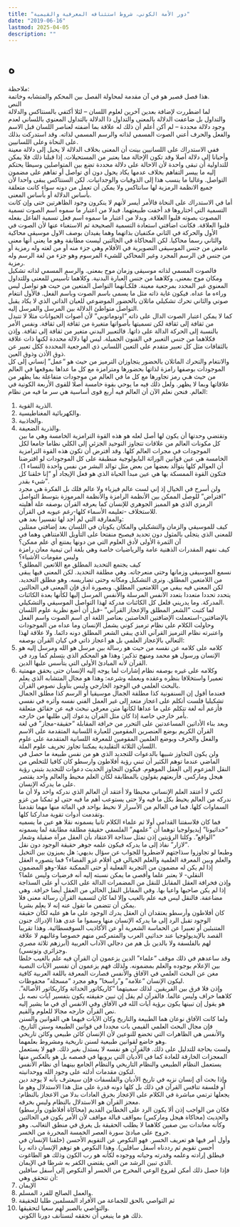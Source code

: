 ```yaml
---
title: "دور الأمة الكوني، شروط استئنافه المعرفية والقيمية"
date: "2019-06-16"
lastmod: 2025-04-05
description: ""
---
```

# **ه**

ملاحظة:  
هذا فصل قصير هو في آن مقدمة لمحاولة الفصل بين المحكم والمتشابه وخاتمة.  
النص  
لما اضطررت لإضافة بعدين آخرين لعلوم اللسان – لئلا أكتفي بالسنتاكس والدلالة والتداول بل ضاعفت الدلالة بالمعنى والتداول ذا الدلالة بالتداول المعنوي باللساني لعدم وجود دلالة محددة – لم أكن أعلم أن ذلك له علاقة بما أضفته لعناصر اللسان قبل الاسم والفعل والحرف أعني الصوت المسمي لذاته والرسم المسمي لذاته. وقد استدركت بذلك على النحاة وعلى اللسانيين.  
ففي الاستدراك على اللسانيين بينت أن المعنى بخلاف الدلالة لا يحيل إلى دلالة معينة وأحيانا إلى دلالة أصلا وقد تكون الإحالة مما يعتبر من المستحيلات. إذا قبلنا ذلك فلا يمكن للتداولية أن تبقى واحدة لأن الاحالة على دلالة محددة تضع بين المتواصلين وسيطا يحتكم إليه ما ييسر التفاهم بخلاف عدمها يكاد يحول دون أي تواصل أو تفاهم على مضمون التواصل. وغالبا ما ينسب هذا إلى الذوقيات والوجدانيات. لكن السنتاكس يبقى واحدا لأن جميع الانظمة الرمزية لها سانتاكس ولا يمكن أن تعمل من دونه سواء كانت متعلقة بأساس الدلالة أو بأساس المعنى.  
أما في الاستدراك على النحاة فالأمر أيسر لأنهم لا ينكرون وجود الظاهرتين حتى وإن كانت التسمية التي اختاروها قد أخفت طبيعتهما. فبدلا من اعتبار ما سموه اسم الصوت تسمية المصوت بصوته قلبوا العلاقة. وبدلا من اعتبار ما سموه اسم فعل تسمية الفاعل بفعله قلبوا العلاقة. فكانت اضافتي استعادة التسمية الصحيحة ثم الاستغناء عنها لأن الصوت في الأول والحركة في الثاني مكتفيان بذاتهما وهما يفيدان بوصف الاول موسيقى محاكية والثاني رسما محاكيا. لكن المحاكاة في الحالتين ليست مطابقة وهو ما يعني أنها معنى غامض من جنس الموسيقى التصويرية في الأفلام وهي جزء منه أو من لغته وله رمزية أو من جنس فن الرسم المجرد وغير المحاكي للشيء المرسوم وهو جزء من لغة الرسم وله رمزية.  
فالصوت المسمي لذاته موسيقى وزمان موح بمعنى. والرسم المسمي لذاته تشكيل ومكان موح بمعنى. وكلاهما من جنس العبارة البدنية. وكلاهما تأسيس للمعنى وللتداول المعنوي غير المحدد بمرجعية معينة. فلكـأنهما التواصل المتعين من حيث هو تواصل ليس وراءه ما عداه. فيكون غاية ذاته مثل ما يسمى باسم الصوت وباسم الفعل. فالأول انتغام صوتي والثاني تحرك تشكيلي ماثلان بالحضور الموضوعي للعيان الذاتي الذي لا يكاد يقبل التواصل متواطئ الدلالة بين المرسل والمرسل إليه.  
كما لا يمكن اعتبار الصوت الدال على ذاته “اونوماتوبي” لأن أصوات الحيوانات مثلا لا تتبدل من ثقافة إلى ثقافة لكن تسميتها بأصواتها متغيرة من ثقافة إلى ثقافة. ونفس الأمر بالنسبة إلى الحركة الدالة على ذاتها. فالتعبير البدني متغير من ثقافة إلى ثقافة. وإذن فكلاهما من جنس التعبير في الفنون الجميلة. ليس لها دلالة محددة لكنها ذات علاقة بالثقافات مثل كل تعبير متقدم على التعين اللساني ذي المرجعية المحددة ككل تعبير عن ذوق الأذن وذوق العين.  
والانتغام والتحرك الماثلان بالحضور يتجاوزان الترميز من حيث هو “عمل” إنساني إلى كل الموجودات بوصفها رامزة لذاتها بحضورها ومترامزة مع كل ما عداها بموقعها في العالم من حيث هـي رمز تجاورها مع كل ما في العالم من موجودات متفاعلة بما يظهر من علاقاتها وبما لا يظهر. ولعل ذلك فيه ما يوحي بقوة خامسة أصلا للقوى الأربعة الكونية في العالم. فنحن نعلم الآن أن العالم فيه أربع قوى أساسية هي سر ما فيه من نظام:  
1. الذرية القوية.  
2. والكهربائية المغناطيسية.  
3. والجاذبية.  
4. والذرية الضعيفة.  
وتقتضي وحدتها أن يكون لها أصل لعله هو هذه القوة الترامزية الخامسة وهي ما بين كل مكونات العالم من علاقات تتجاوز التوحيد الجزئي إلى الكلي نظاما جامعا لكل الموجودات في مجرات العالم كلها. وقد أفترض أن تكون هذه القوة الترامزية الخامسة هي عين قوانين الوراثة البايولوجية منطبقة على كل الموجودات لو افترضنا أن العوالم كلها يتوالد بعضها من بعض مثل توالد البشر من نفس واحدة (النساء 1). فتكون القوة الممسكة بها هي عين مبدأ الحياة الذي هو فعل الإيجاد أو “إنا خلقنا كل شيء بقدر”.  
ولن أسرح في الخيال إذ إني لست عالم فيزياء ولا عالم فلك بل الفكرة هي مجرد “افتراض” للوصل الممكن بين الأنظمة الرامزة والأنظمة المرموزة بتوسط التواصل الرمزي الذي هو المميز الجوهري للإنسان كما يعرفه القرآن بوصفه علة أهليته للاستخلاف -تعليمه الأسماء كلها-رغم عيوبه في القرآن.  
والمفارقة التي لم أجد لها تفسيرا بعد هي:  
كيف للموسيقي والزمان والتشكيلي والمكان يكونان في اللسان بعد إضافتي ممثلين للمعنى الذي يتجلى بالمثول دون تحديد فيصبح منفتحا على التأويل اللامتناهي وهما في آن الثمرة الأولى لأدق العلوم التي من دونها يمتنع أي علم ممكن؟  
كيف نفهم المقدرات الذهنية عامة والرياضيات خاصة وهي بلغة ابن تيمية معان رامزة وليس مقومات الأشياء؟  
كيف يجتمع التحديد المطلق مع اللاتعين المطلق؟  
نسمع الموسيقى وزمانها وحتى منعرجاته. وهي مطلقة التحديد. لكن المعنى فيها يبقى من اللامتعين المطلق. ونرى التشكيل ومكانه وحتى تضاريسه. وهو مطلق التحديد. لكن المعنى فيه يبقى من اللامتعين المطلق. وبصورة أدق فإن المعنى في الحالتين يتحدد تحددا متعددا بتعدد الأنفس المرسلة والأنفس المرسل إليها لكأنها بعدة الكائنات المدركة. وما يدريني فلعل كل الكائنات مدركة لهذا التواصل الموسيقي والتشكيلي.  
لما كتبت “الشعر المطلق والإعجاز القرآني” -قبل أن أضع نظرية علوم اللسان بالإضافتين-استعملت الإضافتين الخاصتين بعناصر اللغة أي اسم الصوت واسم الفعل وحاولت الكلام على نظام ترميز كوني يشمل الإنسان وما عداه من الموجودات واعتبرته نظام الترميز القرآني الذي يبقى الشعر المطلق دونه دائما. ولا علاقة لهذا التعالي بالإعجاز العلمي بل هو اعجاز ذاتي في كيان القرآن بوصفه:  
1. كلامه على كلامه عن نفسه من حيث هو رسالة بين مرسل هو الله ومرسل إليه هو الإنسان ورسول هو محمد ومنهج تذكير: وهذا هو المحكم الذي يتسلم كما ورد في القرآن لأنه المبادئ الأولى التي يتأسس عليها الدين.  
2. وكلامه على غيره بوصفه نظام إشارات لما يوجه إليه الإنسان حتى يحقق مهمتية تعميرا واستخلافا بنظره وعقده وبعمله وشرعه: وهذا هو مجال المتشابه الذي يعلم بالبحث العلمي في الوجود الخارجي وليس بتأويل نصوص القرآن.  
فعندما أقول إن السنفونية كذا مطلقة الجمال موسيقيا أو الرسم كذا مطلق الجمال تشكيليا فلست أتكلم على اعجاز متعد إلى غير العمل الفني نفسه وأثره في نفسي فأزعم أنه لغة تتكلم على ما عداها لكأنها متن معرفي نبحث فيه عن حقائق متعلقة بأمر خارجي خاصة إذا كان مثل القرآن يدعوك إلى طلبها من خارجه.  
وبعد بناء الأداتين المساعدتين على التحرر من خرافة المقابلة “حقيقة-مجاز” في لغة القرآن الكريم بوضع العنصرين المقومين للعبارة اللسانية المتقدمة على الاسم والفعل والحرف وبوضع العلمين المقومين للمعرفة اللسانية المتقدمة على علوم اللسان الثلاثة التقليدية يمكننا تجاوز تحريف علوم الملة.  
ولن يكون التجاوز شبيها بالدعوات للتجديد الذي هو من نفس طبيعة ما حصل في الماضي عندما توهم الكثير أن تبني رؤية أفلاطون وارسطو كان كافيا للتخلص من النقل المزعوم إلى العقل الموهوم. فيكون التجاوز الحديث دعوات للتجديد بتبني رؤية هيجل وماركس. فأربعتهم يقولون بالمطابقة لكأن العلم محيط والعالم واحد يقتصر على ما يدركه الإنسان.  
لكني لا أعتقد العلم الإنساني محيطا ولا أعتقد أن العالم الذي ندركه واحد ولا أن ما ندركه من العالم يحيط بكل ما فيه ولا حتى يستوعب أهم ما فيه حتى لو تمكنا من غزو السماوات كلها. فما في العالم من الأسرار لا نحيط بواحد في المائة منها مهما تقدمنا وتقدمت أدوات تقوية مداركنا كلها.  
فما كان فلاسفتنا القدامى أولا ثم علماء الكلام ثانيا يسمونه نقلا هو عين ما يسميه “حداثيونا” إيديولوجيا توهما أن “علمهم” الفلسفي حقيقة مطلقة مطابقة لما يسمونه “الواقع”. وكلتا الرؤيتين إذن تمثل سذاجة الاعتقاد بأن العقل مرآة صقيلة وشعار “لازار” نفاذ إلى ما يدركه فيكون علمه جوهر حقيقة الوجود دون نقل.  
وطبعا لو تجاوزوا سذاجتهم لاضطروا للجواب عن سؤال بديهي: هل يميزون بين التخيل والعلم وبين المعرفة العلمية والعلم الخيالي في أفلام غزو الفضاء؟ فما يتصوره العقل إذا لم يكن له مضمون من التجربة الفعلية أو حتى الممكنة عقلا-وهو المضمون النقلي- لا يعتبر علما وأقصى ما يمكن نسبته إليه أنه فرضيات وليس علما؟  
وإذن فخرافة العقل المقابل للنقل من المضمرات الدالة على الكذب أو على السذاجة إذا لم يكن صاحبها واعيا بها. وفي المقابل النقل الخالي من العقل أيضا خرافة. وهي مضاعفة. فالنقل ليس فيه علم بالغيب وإلا لما كان لتسمية القرآن رسالة معنى فلا يمكن أن تتضمن ما تقول عنه إنه لا يعلم بشريا.  
كان أفلاطون وأرسطو يعتقدان أن العقل يدرك الوجود على ما هو عليه لكأن حقيقة الوجود تقبل الرد إلى ما يدركه الإنسان منها وسموا ما عدى هذا الإدراك جنون المتنبئين أو تعبيرا عن الحماسة الشعرية أو عن الأكاذيب السوفسطائية. وهذا تقريبا القصد بالإيديولوجيا عند حداثيي العرب والمتمركس منهم خصوصا وغالبهم لا علاقة لهم بالفلسفة ولا بالدين بل هم من دجالي الآداب العربية (أبرزهم ثلاثة مصري وجزائري وتونسي).  
وقد ساعدهم في ذلك موقف “علماء” الدين يزعمون أن القرآن فيه علم بالغيب خلطا بين الإعلام بوجوده والعلم بمضمونه. ولذلك فهم يزعمون أن تفسير الآيات النصية مغن عن البحث العلمي في الآفاق والأنفس فصارت المعرفة باللغة العربية كافية ليكون الإنسان “علامة” و”راسخا” وهو مجرد “مسجلة” محفوظات.  
وإذن فلا فرق بين الفريقين. لذلك سميتهما “كاريكاتور الحداثة وكاريكاتور الأصالة”. كلاهما خراف وليس عالما. فالقرآن لم يقل إن تبين حقيقته يكون بتفسير آيات نصه بل هو يقول إن تبينها يكون برؤية آيات الله في الآفاق وفي الانفس أي في ما يشير إليه نص القرآن خارجه مجالا للعلوم والقيم.  
ولما كانت الآفاق نوعان هما الطبيعة والتاريخ وكان الآيات فيهما هي القوانين والسنن فإن مجال البحث العلمي القيمي بات محددا في قوانين الطبيعة وسنن التاريخ. والأنفس هي الظاهرات التي تخضع للنوعين لأن الإنسان كائن طبيعي وكائن تاريخي وهو خاضع لقوانين طبيعية لسنن تاريخية ومشروط بعلمهما.  
ولست بحاجة للتدليل على ذلك. فالقرآن هو نفسه لا يستدل بغير ذلك. فهو لا يستعمل المعجزات الخارقة للعادة كما في الأديان التي يرويها في قصصه بل هو بالعكس منها يستعمل النظام الطبيعي والنظام التاريخي والنظام الجامع بينهما أي نظام الأنفس لتكون مقدمات أدلته على وجود الله ووحدانيته.  
وإذا بحث أي إنسان نزيه في تاريخ الأديان والفلسفات فإن سيعترف بأنه لا يوجد دين أو فلسفة تنافس القرآن في ذلك بل كلها دونه قدرة على مثل هذا الاستدلال وهو ما يجعلها ترتمي مباشرة في الكلام على الإعجاز بخرق العادات بدلا من الاعجاز بالنظام: معجز القرآن هو الاستدلال بالنظام وليس بخرقه.  
فكان من الواجب إذن ألا يكون الرد على الخطأين القديم (محاكاة أفلاطون وأرسطو) والحديث (محاكاة هيجل وماركس) بمواقف قبالة مواقف لأن الأمر يكون في الحالتين وكأنه معاندات بين صفين كلاهما لا يطلب الحقيقة بل يغرق في منطق التغالب. وهو خروج على مبادئ سورة العصر الخمسة المحررة من الخسر.  
وأول أمر فيها هو تعريف الخسر. فهو النكوص عن التقويم الأحسن (خلقنا الإنسان في أحسن تقويم ثم رددناه أسفل سافلين). وهذا النكوص هو توهم الإنسان ذاته ربا فيطلق إرادته وعلمه وقدرته وحياته ووجوده لكأنه هو رب الكون وذلك هو الطاغوت الذي تبين الرشد من الغي يقتضي الكفر به شرطا في الإيمان.  
فإذا حصل ذلك أمكن لفروع الوعي المخرج من الخسر أو النكوص إلى أسفل سافلين أن تتحقق وهي:  
1. الإيمان  
2. والعمل الصالح للفرد المسلم.  
3. ثم التواصي بالحق للجماعة من الأفراد المسلمين طلبا للحقيقة  
4. والتواصي بالصبر لهم سعيا لتحقيقها.  
ذلك هو ما ينبغي أن نحققه لنستأنف دورنا الكوني.

###
